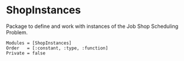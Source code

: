 # ShopInstances

Package to define and work with instances of the Job Shop Scheduling Problem.

```@autodocs
Modules = [ShopInstances]
Order   = [:constant, :type, :function]
Private = false
```